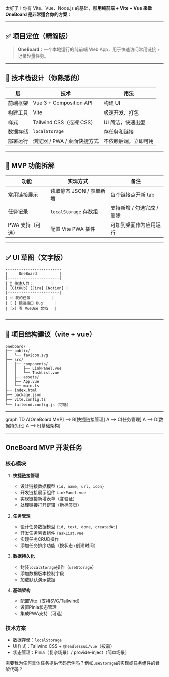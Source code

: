太好了！你有 Vite、Vue、Node.js 的基础，那**用纯前端 + Vite + Vue 来做 OneBoard 是非常适合你的方案**：

---

## ✅ 项目定位（精简版）

> **OneBoard**：一个本地运行的纯前端 Web App，用于快速访问常用链接 + 记录轻量任务。

---

## 🧱 技术栈设计（你熟悉的）

| 层    | 技术                      | 用法         |
| ---- | ----------------------- | ---------- |
| 前端框架 | Vue 3 + Composition API | 构建 UI      |
| 构建工具 | Vite                    | 极速开发、打包    |
| 样式   | Tailwind CSS（或裸 CSS）    | UI 简洁，快速出型 |
| 数据存储 | `localStorage`          | 存任务和链接     |
| 部署运行 | 浏览器 / PWA / 桌面快捷方式      | 不依赖后端，立即可用 |

---

## 🧪 MVP 功能拆解

| 功能         | 实现方式               | 备注               |
| ---------- | ------------------ | ---------------- |
| 常用链接展示     | 读取静态 JSON / 表单新增   | 每个链接点开新 tab      |
| 任务记录       | `localStorage` 存数组 | 支持新增 / 勾选完成 / 删除 |
| PWA 支持（可选） | 配置 Vite PWA 插件     | 可加到桌面作为应用运行      |

---

## ✅ UI 草图（文字版）

```
-------------------------
|     OneBoard          |
|-----------------------|
| 🔗 快捷入口：        |
| [GitHub] [Jira] [Notion] |
|-----------------------|
| ✅ 我的任务：        |
| [ ] 跟进接口 Bug     |
| [x] 看 VueUse 文档   |
-------------------------
```

---

## 📁 项目结构建议（vite + vue）

```
oneboard/
├── public/
│   └── favicon.svg
├── src/
│   ├── components/
│   │   ├── LinkPanel.vue
│   │   └── TaskList.vue
│   ├── assets/
│   ├── App.vue
│   └── main.ts
├── index.html
├── package.json
├── vite.config.ts
└── tailwind.config.js (可选)
```

---

graph TD
    A[OneBoard MVP] --> B[快捷链接管理]
    A --> C[任务管理]
    A --> D[数据持久化]
    A --> E[基础架构]

---

## OneBoard MVP 开发任务

### 核心模块
1. **快捷链接管理**
   - 设计链接数据模型 `{id, name, url, icon}`
   - 开发链接展示组件 `LinkPanel.vue`
   - 实现链接新增表单（含验证）
   - 处理链接打开逻辑（新标签页）

2. **任务管理**
   - 设计任务数据模型 `{id, text, done, createdAt}`
   - 开发任务列表组件 `TaskList.vue`
   - 实现任务CRUD操作
   - 添加任务排序功能（按状态+创建时间）

3. **数据持久化**
   - 封装`localStorage`操作（`useStorage`）
   - 添加数据版本控制字段
   - 加载默认演示数据

4. **基础架构**
   - 配置Vite（支持SVG/Tailwind）
   - 设置Pinia状态管理
   - 集成PWA支持（可选）

### 技术方案
- 数据存储：`localStorage`
- UI样式：Tailwind CSS + `@headlessui/vue`（按需）
- 状态管理：Pinia（复杂场景）/ provide-inject（简单场景）

需要我为任何具体任务提供代码示例吗？例如`useStorage`的实现或任务组件的骨架代码？




